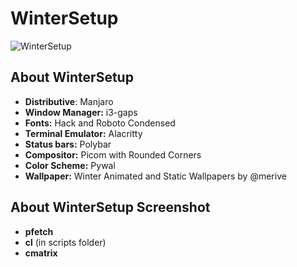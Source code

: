 # WinterSetup

![WinterSetup](https://github.com/merive-inc/dotfiles/blob/main/WinterSetup/setup.png)

## About WinterSetup

* **Distributive**: Manjaro
* **Window Manager:** i3-gaps
* **Fonts:** Hack and Roboto Condensed
* **Terminal Emulator:** Alacritty
* **Status bars:** Polybar
* **Compositor:** Picom with Rounded Corners
* **Color Scheme:** Pywal
* **Wallpaper:** Winter Animated and Static Wallpapers by @merive

## About WinterSetup Screenshot

* **pfetch**
* **cl** (in scripts folder)
* **cmatrix**

